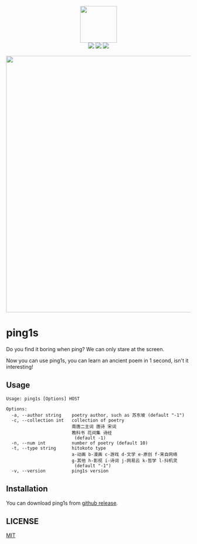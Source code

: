 <div align="center">
<img height="100px" width="100px" src="https://user-images.githubusercontent.com/30404329/174625692-c250232c-a091-43c0-b077-9066bb0149ef.png" >
</div>

<div align="center">
    <img src="https://img.shields.io/static/v1?label=Language&message=Go&color=blue&style=flat-square">
    <img src="https://img.shields.io/static/v1?label=License&message=MIT&color=blue&style=flat-square">
    <img src="https://img.shields.io/github/v/release/youtiaoguagua/ping1s?style=flat-square">
</div>

<br>

<div align="center">
<img width="700px" src="https://user-images.githubusercontent.com/30404329/174639731-75565910-66a8-4cf3-a381-e2a5d12c4c8e.png">
</div>

# ping1s

Do you find it boring when ping? We can only stare at the screen.

Now you can use ping1s, you can learn an ancient poem in 1 second, isn't it interesting!

## Usage

```shell
Usage: ping1s [Options] HOST

Options:
  -a, --author string    poetry author, such as 苏东坡 (default "-1")
  -c, --collection int   collection of poetry
                         南唐二主词 唐诗 宋词
                         教科书 花间集 诗经
                          (default -1)
  -n, --num int          number of poetry (default 10)
  -t, --type string      hitokoto type
                         a-动画 b-漫画 c-游戏 d-文学 e-原创 f-来自网络
                         g-其他 h-影视 i-诗词 j-网易云 k-哲学 l-抖机灵
                          (default "-1")
  -v, --version          ping1s version

```

## Installation

You can download ping1s from [github release](https://github.com/youtiaoguagua/ping1s/releases).

## LICENSE

[MIT](./LICENSE)
